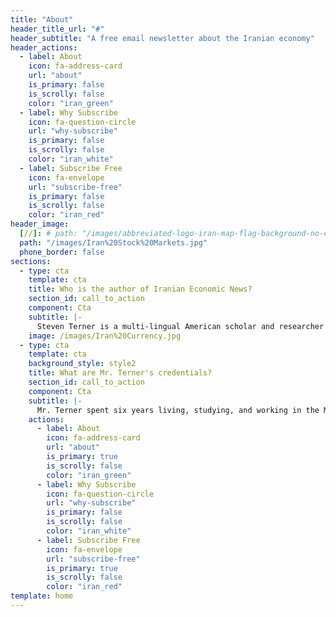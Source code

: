 ```yaml
---
title: "About"
header_title_url: "#"
header_subtitle: "A free email newsletter about the Iranian economy"
header_actions:
  - label: About
    icon: fa-address-card
    url: "about"
    is_primary: false
    is_scrolly: false
    color: "iran_green"
  - label: Why Subscribe
    icon: fa-question-circle
    url: "why-subscribe"
    is_primary: false
    is_scrolly: false
    color: "iran_white"
  - label: Subscribe Free
    icon: fa-envelope
    url: "subscribe-free"
    is_primary: false
    is_scrolly: false
    color: "iran_red"
header_image:
  [//]: # path: "/images/abbreviated-logo-iran-map-flag-background-no-emblem.png"
  path: "/images/Iran%20Stock%20Markets.jpg"
  phone_border: false
sections:
  - type: cta
    template: cta
    title: Who is the author of Iranian Economic News?
    section_id: call_to_action
    component: Cta
    subtitle: |-
      Steven Terner is a multi-lingual American scholar and researcher who has spent more than a decade specializing in socio-political and economic analysis of the Middle East and Central/West Asia, with a focus on Iran. His intent is to serve as a cultural liaison, guiding international business in expanding global markets.
    image: /images/Iran%20Currency.jpg
  - type: cta
    template: cta
    background_style: style2
    title: What are Mr. Terner's credentials?
    section_id: call_to_action
    component: Cta
    subtitle: |-
      Mr. Terner spent six years living, studying, and working in the Middle East. His professional experience includes the Jerusalem Post, the Indian Embassy in Israel, and the Atlantic Council and Hudson Institute think tanks in Washington, DC. He holds an MA in Middle East Studies, an MA in Government, and is completing a PhD in Middle East History.
    actions:
      - label: About
        icon: fa-address-card
        url: "about"
        is_primary: true
        is_scrolly: false
        color: "iran_green"
      - label: Why Subscribe
        icon: fa-question-circle
        url: "why-subscribe"
        is_primary: false
        is_scrolly: false
        color: "iran_white"
      - label: Subscribe Free
        icon: fa-envelope
        url: "subscribe-free"
        is_primary: true
        is_scrolly: false
        color: "iran_red"
template: home
---
```

